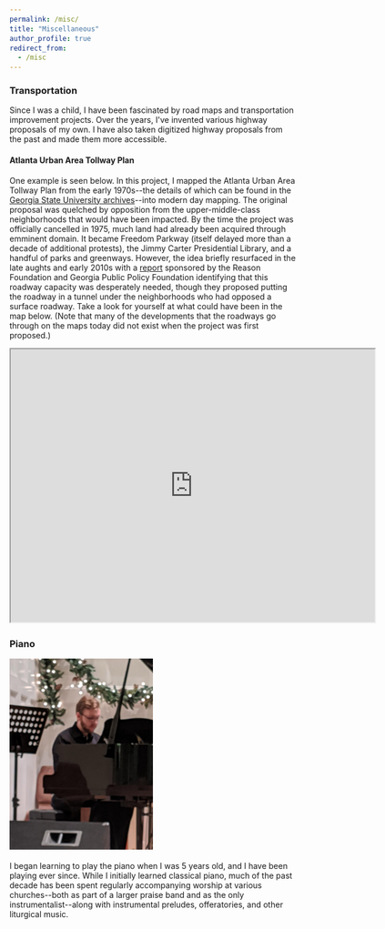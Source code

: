 ```yaml
---
permalink: /misc/
title: "Miscellaneous"
author_profile: true
redirect_from: 
  - /misc
---
```


### Transportation
Since I was a child, I have been fascinated by road maps and transportation improvement projects. Over the years, I've invented various highway proposals of my own. I have also taken digitized highway proposals from the past and made them more accessible. 

#### Atlanta Urban Area Tollway Plan
One example is seen below. In this project, I mapped the Atlanta Urban Area Tollway Plan from the early 1970s--the details of which can be found in the <a href= "https://digitalcollections.library.gsu.edu/digital/collection/PlanATL"> Georgia State University archives</a>--into modern day mapping. The original proposal was quelched by opposition from the upper-middle-class neighborhoods that would have been impacted. By the time the project was officially cancelled in 1975, much land had already been acquired through emminent domain. It became Freedom Parkway (itself delayed more than a decade of additional protests), the Jimmy Carter Presidential Library, and a handful of parks and greenways. However, the idea briefly resurfaced in the late aughts and early 2010s with a <a href= "https://web.archive.org/web/20111003191506/http://americandreamcoalition.org/highways/ps351.pdf#page=29">report</a> sponsored by the Reason Foundation and Georgia Public Policy Foundation identifying that this roadway capacity was desperately needed, though they proposed putting the roadway in a tunnel under the neighborhoods who had opposed a surface roadway. Take a look for yourself at what could have been in the map below. (Note that many of the developments that the roadways go through on the maps today did not exist when the project was first proposed.)

<iframe src="https://www.google.com/maps/d/u/0/embed?mid=10YeXK2-1fV9TE81Anqd4tF1y8VAKq9E&ehbc=2E312F" width="640" height="480"></iframe>

### Piano
<img src="/assets/images/josh_piano.png" width="50%" height="50%" alt="Josh at Piano"><br><br>
I began learning to play the piano when I was 5 years old, and I have been playing ever since. While I initially learned classical piano, much of the past decade has been spent regularly accompanying worship at various churches--both as part of a larger praise band and as the only instrumentalist--along with instrumental preludes, offeratories, and other liturgical music. 
